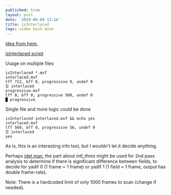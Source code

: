 ```yaml
---
published: true
layout: post
date: '2019-08-09 13:16'
title: isInterlaced
tags: video bash mine
---
```

[Idea from here.](http://www.aktau.be/2013/09/22/detecting-interlaced-video-with-ffmpeg/)

[isInterlaced script](https://raw.githubusercontent.com/brontosaurusrex/stretchbang/master/bin/isInterlaced)

Usage on multiple files

    isInterlaced *.mxf                   
    interlaced.mxf
    tff 712, bff 0, progressive 0, undef 0
    ☰ interlaced
    progressive.mxf
    tff 0, bff 0, progressive 500, undef 0
    █ progressive

Single file and more logic could be done

    isInterlaced interlaced.mxf && echo yes
    interlaced.mxf
    tff 569, bff 0, progressive 56, undef 0
    ☰ interlaced
    yes
    
As is, this is an interesting info tool, but I wouldn't let it decide anything.  

Perhaps [idet man](https://ffmpeg.org/ffmpeg-filters.html#idet), the part about *intl_thres* might be used for 2nd pass analysis to determine if there is significant difference between fields, to decide for yadif 0 (1 frame = 1 frame) or yadif 1 (1 field = 1 frame, output has double frame-rate).

Note: There is a hardcoded limit of only 1000 frames to scan (change if needed).
